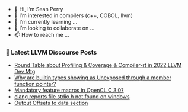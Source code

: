- 👋 Hi, I’m Sean Perry
- 👀 I’m interested in compilers (c++, COBOL, llvm)
- 🌱 I’m currently learning ...
- 💞️ I’m looking to collaborate on ...
- 📫 How to reach me ...

<!---
s66perry/s66perry is a ✨ special ✨ repository because its `README.md` (this file) appears on your GitHub profile.
You can click the Preview link to take a look at your changes.
--->
### 📕 Latest LLVM Discourse Posts

<!-- DISCOURSE-LLVM:START -->
- [Round Table about Profiling &amp; Coverage &amp; Compiler-rt in 2022 LLVM Dev Mtg](https://discourse.llvm.org/t/round-table-about-profiling-coverage-compiler-rt-in-2022-llvm-dev-mtg/65225#post_12)
- [Why are builtin types showing as Unexposed through a member function pointer?](https://discourse.llvm.org/t/why-are-builtin-types-showing-as-unexposed-through-a-member-function-pointer/66518#post_4)
- [Mandatory feature macros in OpenCL C 3.0?](https://discourse.llvm.org/t/mandatory-feature-macros-in-opencl-c-3-0/66404#post_4)
- [clang reports file stdio.h not found on windows](https://discourse.llvm.org/t/clang-reports-file-stdio-h-not-found-on-windows/66534#post_4)
- [Output Offsets to data section](https://discourse.llvm.org/t/output-offsets-to-data-section/66541#post_1)
<!-- DISCOURSE-LLVM:END -->
